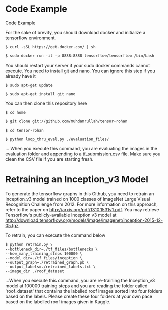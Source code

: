 
# **Code Example** 
Code Example

For the sake of brevity, you should download docker and initialize a tensorflow environment. 
```
$ curl -sSL https://get.docker.com/ | sh

$ sudo docker run -it -p 8888:8888 tensorflow/tensorflow /bin/bash
```
You should restart your server if your sudo docker commands cannot execute.
You need to install git and nano. You can ignore this step if you already have it
```
$ sudo apt-get update

$ sudo apt-get install git nano

```
You can then clone this repository here 
```
$ cd home

$ git clone git://github.com/muhdamrullah/tensor-rohan

$ cd tensor-rohan

$ python loop_thru_eval.py ./evaluation_files/

```

... When you execute this command, you are evaluating the images in the evaluation folder and appending to a tf_submission.csv file. 
Make sure you clean the CSV file if you are starting fresh.

# **Retraining an Inception_v3 Model** 

To generate the tensorflow graphs in this Github, you need to retrain an Inception_v3 model trained on 1000 classes of ImageNet Large Visual Recognition Challenge from 2012. For more information on this approach, refer to the paper on http://arxiv.org/pdf/1310.1531v1.pdf. You may retrieve Tensorflow's publicly-available Inception v3 model at http://download.tensorflow.org/models/image/imagenet/inception-2015-12-05.tgz. 

To retrain, you can execute the command below

```
$ python retrain.py \
--bottleneck_dir=./tf_files/bottlenecks \
--how_many_training_steps 100000 \
--model_dir=./tf_files/inception \
--output_graph=./retrained_graph.pb \
--output_labels=./retrained_labels.txt \
--image_dir ./roof_dataset

```
...When you execute this command, you are re-training the Inception_v3 model at 100000 training steps and you are reading the folder called 'roof_dataset' that contains the labelled roof images sorted into four folders based on the labels. Please create these four folders at your own pace based on the labelled roof images given in Kaggle. 
